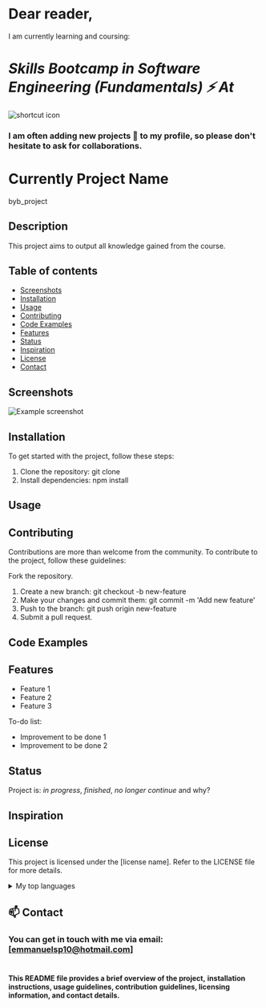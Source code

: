 # Dear reader,
 I am currently learning and coursing:
# _Skills Bootcamp in Software Engineering (Fundamentals) ⚡ At_



<picture>
 <source media="(prefers-color-scheme: light)" src="https://cdn1.vc4a.com/media/2022/01/CoGrammarXHyperion_Transparent-761x322.png">
 <source media="(prefers-color-scheme: dark)" src="https://cdn1.vc4a.com/media/2022/01/CoGrammarXHyperion_Transparent-761x322.png">
 <img alt="shortcut icon" src="https://cdn1.vc4a.com/media/2022/01/CoGrammarXHyperion_Transparent-761x322.png">
</picture>



### I am often adding new projects 🔭 to my profile, so please don't hesitate to ask for collaborations.

# Currently Project Name
byb_project

## Description
This project aims to output all knowledge gained from the course. 


## Table of contents
* [Screenshots](#screenshots)
* [Installation](#installation)
* [Usage](#usage)
* [Contributing](#contributing)
* [Code Examples](#code-examples)
* [Features](#features)
* [Status](#status)
* [Inspiration](#inspiration)
* [License](#license)
* [Contact](#contact)



## Screenshots
![Example screenshot](./img/screenshot.png)

## Installation
To get started with the project, follow these steps:

1. Clone the repository: git clone <repository-url>
2. Install dependencies: npm install


## Usage


## Contributing
Contributions are more than welcome from the community. To contribute to 
the project, follow these guidelines:

Fork the repository.
1. Create a new branch: git checkout -b new-feature
2. Make your changes and commit them: git commit -m 'Add 
new feature'
3. Push to the branch: git push origin new-feature
4. Submit a pull request.


## Code Examples



## Features
* Feature 1
* Feature 2
* Feature 3

To-do list:
* Improvement to be done 1
* Improvement to be done 2



## Status
Project is: _in progress_, _finished_, _no longer continue_ and 
why?

## Inspiration

## License
This project is licensed under the [license name]. Refer to the 
LICENSE file for more details.






<details>
 ## <summary>My top languages</summary>

| Rank | Languages |
|-----:|-----------|
|     1| Python    |
|     2| JavaScript|


</details>



## 📫 Contact
### You can get in touch with me via email: [emmanuelsp10@hotmail.com] 

#
**This README file provides a brief overview of the project,** 
**installation instructions, usage guidelines, contribution** 
**guidelines, licensing information, and contact details.**


<!--
**EmmanuelSierra/EmmanuelSierra** is a ✨ _special_ ✨ repository because its `README.md` (this file) appears on your GitHub profile.

Here are some ideas to get you started:

- 🔭 I’m currently working on ...
- 🌱 I’m currently learning ...
- 👯 I’m looking to collaborate on ...
- 🤔 I’m looking for help with ...
- 💬 Ask me about ...
- 📫 How to reach me: ...
- 😄 Pronouns: ...
- ⚡ Fun fact: ...
-->
